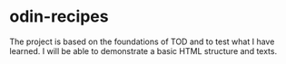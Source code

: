# odin-recipes

The project is based on the foundations of TOD and to test what I have learned.
I will be able to demonstrate a basic HTML structure and texts.
